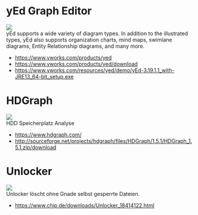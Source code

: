 
yEd Graph Editor
================
![](https://www.yworks.com/assets/images/products/yed/slides/yed.6ff2daa9.png)  
yEd supports a wide variety of diagram types. In addition to the illustrated types, yEd also supports organization charts, mind maps, swimlane diagrams, Entity Relationship diagrams, and many more.
* https://www.yworks.com/products/yed
* https://www.yworks.com/products/yed/download
* https://www.yworks.com/resources/yed/demo/yEd-3.19.1.1_with-JRE13_64-bit_setup.exe

HDGraph
=======
![](https://www.hdgraph.com/images/stories/thumbs/L2hvbWUvaGRncmFwaC93d3cvaW1hZ2VzL3N0b3JpZXMvaW1hZ2VzX2hkZ3JhcGgvZW5fc2NyZWVuNF9jb21tZW50cy5wbmc=.jpg)  
HDD Speicherplatz Analyse
* https://www.hdgraph.com/
* http://sourceforge.net/projects/hdgraph/files/HDGraph/1.5.1/HDGraph_1.5.1.zip/download

Unlocker
========
![](https://static.giga.de/wp-content/uploads/2015/04/windows-ordner-l%C3%A4sst-sich-nicht-l%C3%B6schen.jpg)  
Unlocker löscht ohne Gnade selbst gesperrte Dateien.
* https://www.chip.de/downloads/Unlocker_18414122.html
